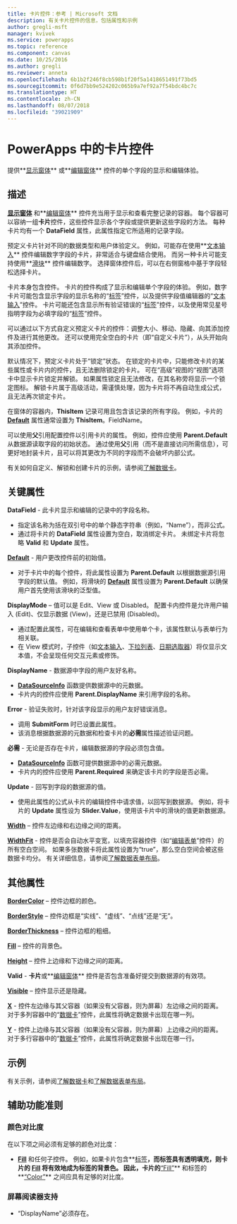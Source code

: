 ```yaml
---
title: 卡片控件：参考 | Microsoft 文档
description: 有关卡片控件的信息，包括属性和示例
author: gregli-msft
manager: kvivek
ms.service: powerapps
ms.topic: reference
ms.component: canvas
ms.date: 10/25/2016
ms.author: gregli
ms.reviewer: anneta
ms.openlocfilehash: 6b1b2f246f8cb598b1f20f5a1418651491f73bd5
ms.sourcegitcommit: 0f6d7bb9e524202c065b9a7ef92a7f54bdc4bc7c
ms.translationtype: HT
ms.contentlocale: zh-CN
ms.lasthandoff: 08/07/2018
ms.locfileid: "39021909"
---
```

# <a name="card-control-in-powerapps"></a>PowerApps 中的卡片控件
提供**[显示窗体](control-form-detail.md)** 或**[编辑窗体](control-form-detail.md)** 控件的单个字段的显示和编辑体验。

## <a name="description"></a>描述
**[显示窗体](control-form-detail.md)** 和**[编辑窗体](control-form-detail.md)** 控件充当用于显示和查看完整记录的容器。 每个容器可以容纳一组**卡片**控件，这些控件显示各个字段或提供更新这些字段的方法。 每种卡片均有一个 **DataField** 属性，此属性指定它所适用的记录字段。  

预定义卡片针对不同的数据类型和用户体验定义。  例如，可能存在使用**[文本输入](control-text-input.md)** 控件编辑数字字段的卡片，非常适合与键盘结合使用。 而另一种卡片可能支持使用**[滑块](control-slider.md)** 控件编辑数字。 选择窗体控件后，可以在右侧窗格中基于字段轻松选择卡片。

卡片本身包含控件。 卡片的控件构成了显示和编辑单个字段的体验。 例如，数字卡片可能包含显示字段的显示名称的“[标签](control-text-box.md)”控件，以及提供字段值编辑器的“[文本输入](control-text-input.md)”控件。 卡片可能还包含显示所有验证错误的“[标签](control-text-box.md)”控件，以及使用常见星号指明字段为必填字段的“[标签](control-text-box.md)”控件。

可以通过以下方式自定义预定义卡片的控件：调整大小、移动、隐藏、向其添加控件及进行其他更改。 还可以使用完全空白的卡片（即“自定义卡片”），从头开始向其添加控件。

默认情况下，预定义卡片处于“锁定”状态。 在锁定的卡片中，只能修改卡片的某些属性或卡片内的控件，且无法删除锁定的卡片。 可在“高级”视图的“视图”选项卡中显示卡片锁定并解锁。 如果属性锁定且无法修改，在其名称旁将显示一个锁定图标。 解锁卡片属于高级活动，需谨慎处理，因为卡片将不再自动生成公式，且无法再次锁定卡片。

在窗体的容器内，**ThisItem** 记录可用且包含该记录的所有字段。  例如，卡片的 **[Default](properties-core.md)** 属性通常设置为 **ThisItem**。FieldName。

可以使用**父**引用配置控件以引用卡片的属性。  例如，控件应使用 **Parent.Default** 从数据源读取字段的初始状态。 通过使用**父**引用（而不是直接访问所需信息），可更好地封装卡片，且可以将其更改为不同的字段而不会破坏内部公式。

有关如何自定义、解锁和创建卡片的示例，请参阅[了解数据卡](../working-with-cards.md)。

## <a name="key-properties"></a>关键属性
**DataField** - 此卡片显示和编辑的记录中的字段名称。

* 指定该名称为括在双引号中的单个静态字符串（例如，“Name”），而非公式。
* 通过将卡片的 **DataField** 属性设置为空白，取消绑定卡片。 未绑定卡片将忽略 **Valid** 和 **Update** 属性。

**[Default](properties-core.md)** - 用户更改控件前的初始值。

* 对于卡片中的每个控件，将此属性设置为 **Parent.Default** 以根据数据源引用字段的默认值。 例如，将滑块的 **[Default](properties-core.md)** 属性设置为 **Parent.Default** 以确保用户首先使用该滑块的泛型值。

**DisplayMode** – 值可以是 Edit、View 或 Disabled。 配置卡内控件是允许用户输入 (Edit)、仅显示数据 (View)，还是已禁用 (Disabled)。  

* 通过配置此属性，可在编辑和查看表单中使用单个卡，该属性默认与表单行为相关联。
* 在 View 模式时，子控件（如[文本输入](control-text-input.md)、[下拉列表](control-drop-down.md)、[日期选取器](control-date-picker.md)）将仅显示文本值，不会呈现任何交互元素或修饰。

**DisplayName** - 数据源中字段的用户友好名称。

* **[DataSourceInfo](../functions/function-datasourceinfo.md)** 函数提供数据源中的元数据。
* 卡片内的控件应使用 **Parent.DisplayName** 来引用字段的名称。

**Error** - 验证失败时，针对该字段显示的用户友好错误消息。

* 调用 **SubmitForm** 时已设置此属性。  
* 该消息根据数据源的元数据和检查卡片的**必需**属性描述验证问题。

**必需** - 无论是否存在卡片，编辑数据源的字段必须包含值。

* **[DataSourceInfo](../functions/function-datasourceinfo.md)** 函数可提供数据源中的必需元数据。
* 卡片内的控件应使用 **Parent.Required** 来确定该卡片的字段是否必需。

**Update** - 回写到字段的数据源的值。

* 使用此属性的公式从卡片的编辑控件中请求值，以回写到数据源。 例如，将卡片的 **Update** 属性设为 **Slider.Value**，使用该卡片中的滑块的值更新数据源。

**[Width](properties-size-location.md)** – 控件左边缘和右边缘之间的距离。

**[WidthFit](properties-size-location.md)** - 控件是否会自动水平变宽，以填充容器控件（如“[编辑表单](control-form-detail.md)”控件）的所有空白空间。 如果多张数据卡将此属性设置为“true”，那么空白空间会被这些数据卡均分。 有关详细信息，请参阅[了解数据表单布局](../working-with-form-layout.md)。

## <a name="additional-properties"></a>其他属性
**[BorderColor](properties-color-border.md)** – 控件边框的颜色。

**[BorderStyle](properties-color-border.md)** – 控件边框是“实线”、“虚线”、“点线”还是“无”。

**[BorderThickness](properties-color-border.md)** – 控件边框的粗细。

**[Fill](properties-color-border.md)** – 控件的背景色。

**[Height](properties-size-location.md)** – 控件上边缘和下边缘之间的距离。

**Valid** - **卡片**或**[编辑窗体](control-form-detail.md)** 控件是否包含准备好提交到数据源的有效项。

**[Visible](properties-core.md)** – 控件显示还是隐藏。

**[X](properties-size-location.md)** - 控件左边缘与其父容器（如果没有父容器，则为屏幕）左边缘之间的距离。 对于多列容器中的“[数据卡](control-card.md)”控件，此属性将确定数据卡出现在哪一列。

**[Y](properties-size-location.md)** - 控件上边缘与其父容器（如果没有父容器，则为屏幕）上边缘之间的距离。 对于多行容器中的“[数据卡](control-card.md)”控件，此属性将确定数据卡出现在哪一行。

## <a name="examples"></a>示例
有关示例，请参阅[了解数据卡](../working-with-cards.md)和[了解数据表单布局](../working-with-form-layout.md)。


## <a name="accessibility-guidelines"></a>辅助功能准则
### <a name="color-contrast"></a>颜色对比度
在以下项之间必须有足够的颜色对比度：
* **[Fill](properties-color-border.md)** 和任何子控件。 例如，如果卡片包含**[标签](control-text-box.md)**，而标签具有透明填充，则卡片的 **[Fill](properties-color-border.md)** 将有效地成为标签的背景色。 因此，卡片的**[“Fill”](properties-color-border.md)** 和标签的**[“Color”](properties-color-border.md)** 之间应具有足够的对比度。

### <a name="screen-reader-support"></a>屏幕阅读器支持
* “DisplayName”必须存在。
